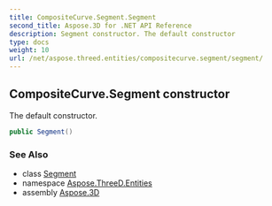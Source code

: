 ```yaml
---
title: CompositeCurve.Segment.Segment
second_title: Aspose.3D for .NET API Reference
description: Segment constructor. The default constructor
type: docs
weight: 10
url: /net/aspose.threed.entities/compositecurve.segment/segment/
---
```

## CompositeCurve.Segment constructor

The default constructor.

```csharp
public Segment()
```

### See Also

* class [Segment](../)
* namespace [Aspose.ThreeD.Entities](../../../aspose.threed.entities/)
* assembly [Aspose.3D](../../../)


